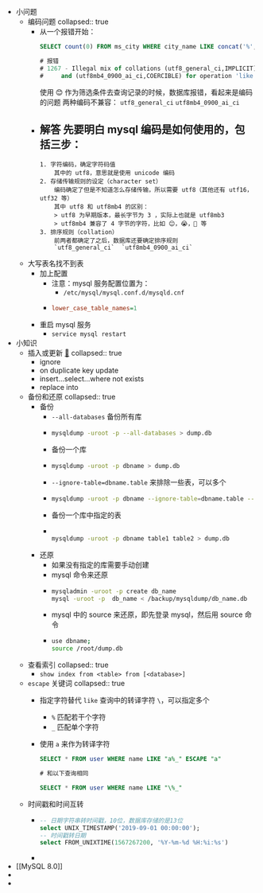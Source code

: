 - 小问题
	- 编码问题
	  collapsed:: true
		- 从一个报错开始：
		  ```sql
		  SELECT count(0) FROM ms_city WHERE city_name LIKE concat('%', '😊', '%')
		  
		  # 报错
		  # 1267 - Illegal mix of collations (utf8_general_ci,IMPLICIT) 
		  # 	and (utf8mb4_0900_ai_ci,COERCIBLE) for operation 'like', Time: 0.006000s
		  ```
		  使用 😊 作为筛选条件去查询记录的时候，数据库报错，看起来是编码的问题
		  两种编码不兼容：
		  `utf8_general_ci`  `utf8mb4_0900_ai_ci`
		- 解答
		  先要明白 mysql 编码是如何使用的，包括三步：
			-
			  1. 字符编码，确定字符码值
			      其中的 utf8，意思就是使用 unicode 编码
			  2. 存储传输规则的设定（character set）
			      编码确定了但是不知道怎么存储传输，所以需要 utf8（其他还有 utf16，utf32 等）
			      其中 utf8 和 utf8mb4 的区别：
			      > utf8 为早期版本，最长字节为 3 ，实际上也就是 utf8mb3
			      > utf8mb4 兼容了 4 字节的字符，比如 😊，😭，🚗 等
			  3. 排序规则（collation）
			      前两者都确定了之后，数据库还要确定排序规则
			      `utf8_general_ci`  `utf8mb4_0900_ai_ci`
	- 大写表名找不到表
		- 加上配置
			- 注意：mysql 服务配置位置为：
				- `/etc/mysql/mysql.conf.d/mysqld.cnf`
			- ```ini
			  lower_case_table_names=1
			  ```
		- 重启 mysql 服务
			- `service mysql restart`
- 小知识
	- 插入或更新 [🔗](https://baijiahao.baidu.com/s?id=1644358136491778500&wfr=spider&for=pc)
	  collapsed:: true
		- ignore
		- on duplicate key update
		- insert...select...where not exists
		- replace into
	- 备份和还原
	  collapsed:: true
		- 备份
			- `--all-databases` 备份所有库
			- ```bash
			  mysqldump -uroot -p --all-databases > dump.db
			  ```
			- 备份一个库
			- ```bash
			  mysqldump -uroot -p dbname > dump.db
			  ```
			- `--ignore-table=dbname.table` 来排除一些表，可以多个
			- ```bash
			  mysqldump -uroot -p dbname --ignore-table=dbname.table --ignore-table=dbname.table2 > dump.db
			  ```
			- 备份一个库中指定的表
			- ```bash
			  
			  mysqldump -uroot -p dbname table1 table2 > dump.db
			  ```
		- 还原
			- 如果没有指定的库需要手动创建
			- mysql 命令来还原
			- ```bash
			  mysqladmin -uroot -p create db_name 
			  mysql -uroot -p  db_name < /backup/mysqldump/db_name.db
			  ```
			- mysql 中的 source 来还原，即先登录 mysql，然后用 source 命令
			- ```bash
			  use dbname;
			  source /root/dump.db
			  ```
	- 查看索引
	  collapsed:: true
		- `show index from <table> from [<database>]`
	- `escape` 关键词
	  collapsed:: true
		- 指定字符替代 `like` 查询中的转译字符 `\`，可以指定多个
			- `%` 匹配若干个字符
			- `_` 匹配单个字符
		- 使用 `a` 来作为转译字符
		  
		  ```sql
		  SELECT * FROM user WHERE name LIKE "a%_" ESCAPE "a"
		  
		  # 和以下查询相同
		  
		  SELECT * FROM user WHERE name LIKE "\%_"
		  ```
	- 时间戳和时间互转
		- ```sql
		  -- 日期字符串转时间戳，10位，数据库存储的是13位
		  select UNIX_TIMESTAMP('2019-09-01 00:00:00');
		  -- 时间戳转日期
		  select FROM_UNIXTIME(1567267200, '%Y-%m-%d %H:%i:%s')
		  ```
		-
- [[MySQL 8.0]]
-
-